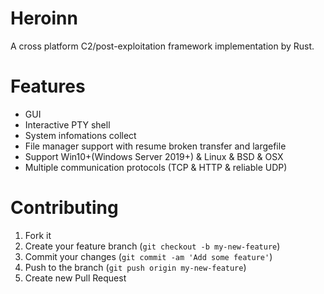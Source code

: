 # Heroinn
A cross platform C2/post-exploitation framework implementation by Rust.

# Features

* GUI
* Interactive PTY shell
* System infomations collect
* File manager support with resume broken transfer and largefile
* Support Win10+(Windows Server 2019+) & Linux & BSD & OSX
* Multiple communication protocols (TCP & HTTP & reliable UDP)

# Contributing

1. Fork it
2. Create your feature branch (`git checkout -b my-new-feature`)
3. Commit your changes (`git commit -am 'Add some feature'`)
4. Push to the branch (`git push origin my-new-feature`)
5. Create new Pull Request